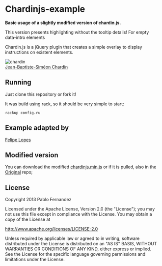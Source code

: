 # Chardinjs-example

**Basic usage of a slightly modified version of chardin.js.**

This version presents highlighting without the tooltip details! For empty data-intro elements

Chardin.js is a jQuery plugin that creates a simple overlay to display instructions on existent elements. 

![chardin](https://raw.github.com/heelhook/chardin.js/master/example/img/chardin.png "chardin")  
[Jean-Baptiste-Siméon Chardin](http://en.wikipedia.org/wiki/Jean-Baptiste-Sim%C3%A9on_Chardin)

## Running

Just clone this repository or fork it!

It was build using rack, so it should be very simple to start:

    rackup config.ru

## Example adapted by

[Felipe Lopes][1]

## Modified version

You can download the modified [chardinjs.min.js][2] or if it is pulled, also in the [Original][3] repo;

## License

Copyright 2013 Pablo Fernandez

Licensed under the Apache License, Version 2.0 (the "License");
you may not use this file except in compliance with the License.
You may obtain a copy of the License at

http://www.apache.org/licenses/LICENSE-2.0

Unless required by applicable law or agreed to in writing, software
distributed under the License is distributed on an "AS IS" BASIS,
WITHOUT WARRANTIES OR CONDITIONS OF ANY KIND, either express or implied.
See the License for the specific language governing permissions and
limitations under the License.

 [1]: https://github.com/felipeclopes
 [2]: https://github.com/felipeclopes/chardin.js/blob/master/chardinjs.min.js
 [3]: https://github.com/heelhook
